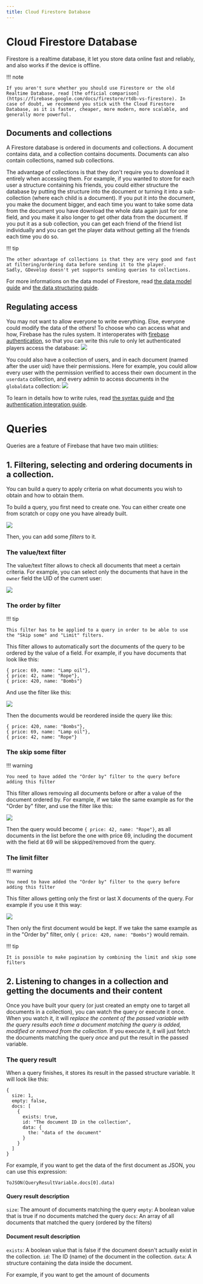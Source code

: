 ```yaml
---
title: Cloud Firestore Database
---
```

# Cloud Firestore Database

Firestore is a realtime database, it let you store data online fast and reliably, and also works if the device is offline.

!!! note

    If you aren't sure whether you should use Firestore or the old Realtime Database, read [the official comparison](https://firebase.google.com/docs/firestore/rtdb-vs-firestore). In case of doubt, we recommend you stick with the Cloud Firestore Database, as it is faster, cheaper, more modern, more scalable, and generally more powerful.

## Documents and collections

A Firestore database is ordered in documents and collections. A document contains data, and a collection contains documents.
Documents can also contain collections, named sub collections.

The advantage of collections is that they don't require you to download it entirely when accessing them.
For example, if you wanted to store for each user a structure containing his friends,
you could either structure the database by putting the structure into the document or
turning it into a sub-collection (where each child is a document).
If you put it into the document, you make the document bigger, and each time you want to take some data
from the document you have download the whole data again just for one field, and you make it also longer
to get other data from the document. If you put it as a sub collection, you can get each friend of
the friend list individually and you can get the player data without getting all the friends each time you do so.

!!! tip


    The other advantage of collections is that they are very good and fast at filtering/ordering data before sending it to the player.
    Sadly, GDevelop doesn't yet supports sending queries to collections.


For more informations on the data model of Firestore, read
[the data model guide](https://firebase.google.com/docs/firestore/data-model) and
[the data structuring guide](https://firebase.google.com/docs/firestore/manage-data/structure-data).

## Regulating access

You may not want to allow everyone to write everything.
Else, everyone could modify the data of the others! To choose who can access what and how, Firebase has the rules system.
It interoperates with [firebase authentication](/gdevelop5/all-features/firebase/authentication), so that you can write this rule to only let
authenticated players access the database:
![](/gdevelop5/all-features/firebase/firestore/pasted/20201205-202545.png)

You could also have a collection of users, and in each document (named after the user uid) have their permissions.
Here for example, you could allow every user with the permission verified to access their own document in the `userdata` collection,
and every admin to access documents in the `globaldata` collection:
![](/gdevelop5/all-features/firebase/firestore/pasted/20201205-203628.png)

To learn in details how to write rules, read
[the syntax guide](https://firebase.google.com/docs/rules/rules-language) and
[the authentication integration guide](https://firebase.google.com/docs/rules/rules-and-auth).

# Queries

Queries are a feature of Firebase that have two main utilities:

## 1. Filtering, selecting and ordering documents in a collection.

You can build a query to apply criteria on what documents you wish to obtain and how to obtain them.

To build a query, you first need to create one. You can either create one from scratch or copy one you have already built.

![](/gdevelop5/all-features/firebase/firestore/pasted/20210526-001217.png)

Then, you can add some *filters* to it.

### The value/text filter

The value/text filter allows to check all documents that meet a certain criteria. For example, you can select only the documents that have in the `owner` field the UID of the current user:

![](/gdevelop5/all-features/firebase/firestore/pasted/20210526-001747.png)

### The order by filter

!!! tip

    This filter has to be applied to a query in order to be able to use the "Skip some" and "Limit" filters.

This filter allows to automatically sort the documents of the query to be ordered by the value of a field. For example, if you have documents that look like this:

```
{ price: 69, name: "Lamp oil"},
{ price: 42, name: "Rope"},
{ price: 420, name: "Bombs"}
```

And use the filter like this:

![](/gdevelop5/all-features/firebase/firestore/pasted/20210526-002304.png)

Then the documents would be reordered inside the query like this:

```
{ price: 420, name: "Bombs"},
{ price: 69, name: "Lamp oil"},
{ price: 42, name: "Rope"}
```

### The skip some filter

!!! warning

    You need to have added the "Order by" filter to the query before adding this filter

This filter allows removing all documents before or after a value of the document ordered by. For example, if we take the same example as for the "Order by" filter, and use the filter like this:

![](/gdevelop5/all-features/firebase/firestore/pasted/20210526-003048.png)

Then the query would become `{ price: 42, name: "Rope"}`, as all documents in the list before the one with price 69, including the document with the field at 69 will be skipped/removed from the query.

### The limit filter

!!! warning

    You need to have added the "Order by" filter to the query before adding this filter

This filter allows getting only the first or last X documents of the query. For example if you use it this way:

![](/gdevelop5/all-features/firebase/firestore/pasted/20210526-003435.png)

Then only the first document would be kept. If we take the same example as in the "Order by" filter, only `{ price: 420, name: "Bombs"}` would remain.

!!! tip

    It is possible to make pagination by combining the limit and skip some filters

## 2. Listening to changes in a collection and getting the documents and their content

Once you have built your query (or just created an empty one to target all documents in a collection), you can watch the query or execute it once. When you watch it, it will *replace the content of the passed variable with the query results each time a document matching the query is added, modified or removed from the collection*. If you execute it, it will just fetch the documents matching the query *once* and put the result in the passed variable.

### The query result

When a query finishes, it stores its result in the passed structure variable. It will look like this:
```
{
  size: 1,
  empty: false,
  docs: [
    {
      exists: true,
      id: "The document ID in the collection",
      data: {
        the: "data of the document"
      }
    }
  ]
}
```

For example, if you want to get the data of the first document as JSON, you can use this expression:

`ToJSON(QueryResultVariable.docs[0].data)`

#### Query result description

`size`: The amount of documents matching the query
`empty`: A boolean value that is true if no documents matched the query
`docs`: An array of all documents that matched the query (ordered by the filters)

#### Document result description

`exists`: A boolean value that is false if the document doesn't actually exist in the collection.
`id`: The ID (name) of the document in the collection.
`data`: A structure containing the data inside the document.

For example, if you want to get the amount of documents